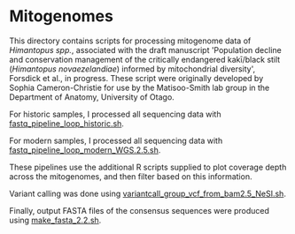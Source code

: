 # Mitogenomes

This directory contains scripts for processing mitogenome data of *Himantopus spp.*, associated with the draft manuscript 'Population decline and conservation management of the critically endangered kakī/black stilt (*Himantopus novaezelandiae*) informed by mitochondrial diversity', Forsdick et al., in progress. These script were originally developed by Sophia Cameron-Christie for use by the Matisoo-Smith lab group in the Department of Anatomy, University of Otago.

For historic samples, I processed all sequencing data with [fastq_pipeline_loop_historic.sh](fastq_pipeline_loop_historic.sh). 

For modern samples, I processed all sequencing data with [fastq_pipeline_loop_modern_WGS.2.5.sh](fastq_pipeline_loop_modern_WGS.2.5.sh).

These pipelines use the additional R scripts supplied to plot coverage depth across the mitogenomes, and then filter based on this information. 

Variant calling was done using [variantcall_group_vcf_from_bam2.5_NeSI.sh](variantcall_group_vcf_from_bam2.5_NeSI.sh).

Finally, output FASTA files of the consensus sequences were produced using [make_fasta_2.2.sh](make_fasta_2.2.sh).

